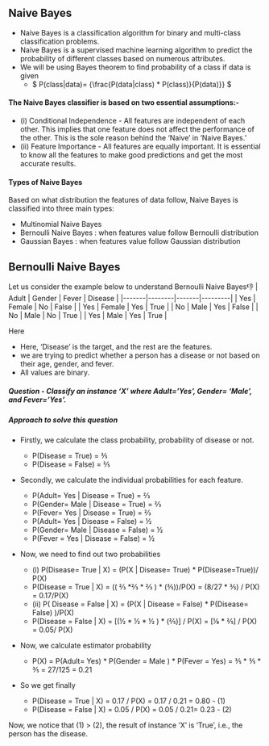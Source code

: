 ## Naive Bayes
- Naive Bayes is a classification algorithm for binary and multi-class classification problems.
- Naive Bayes is a supervised machine learning algorithm to predict the probability of different classes based on numerous attributes.
- We will be using Bayes theorem to find probability of a class if data is given
  -  $  P(class|data)= {\frac{P(data|class) * P(class)}{P(data)}} $
 #### The Naive Bayes classifier is based on two essential assumptions:-
 - (i) Conditional Independence - All features are independent of each other. This implies that one feature does not affect the performance of the other. This is the sole reason behind the ‘Naive’ in ‘Naive Bayes.’ 
 - (ii) Feature Importance - All features are equally important. It is essential to know all the features to make good predictions and get the most accurate results. 

#### Types of Naive Bayes
Based on what distribution the features of data follow, Naive Bayes is classified into three main types: 
- Multinomial Naive Bayes
- Bernoulli Naive Bayes : when features value follow Bernoulli distribution
- Gaussian Bayes : when features value follow Gaussian distribution

## Bernoulli Naive Bayes
Let us consider the example below to understand Bernoulli  Naive Bayes👎
| Adult | Gender | Fever | Disease |
|-------|--------|-------|---------|
| Yes   | Female | No    | False   |
| Yes   | Female | Yes   | True    |
| No    | Male   | Yes   | False   |
| No    | Male   | No    | True    |
| Yes   | Male   | Yes   | True    |

Here
- Here, ‘Disease’ is the target, and the rest are the features.
- we are trying to predict whether a person has a disease or not based on their age, gender, and fever.
- All values are binary.
##### Question - Classify an instance ‘X’ where Adult=’Yes’, Gender= ‘Male’, and Fever=’Yes’. 
##### Approach to solve this question
- Firstly, we calculate the class probability, probability of disease or not. 
  - P(Disease = True) = ⅗
  - P(Disease = False) = ⅖ 
- Secondly, we calculate the individual probabilities for each feature. 
  - P(Adult= Yes | Disease = True) = ⅔
  - P(Gender= Male | Disease = True) = ⅔
  - P(Fever= Yes | Disease = True) = ⅔
  - P(Adult= Yes | Disease = False) = ½
  - P(Gender= Male | Disease = False) = ½
  - P(Fever = Yes | Disease = False) = ½

- Now, we need to find out two probabilities
  - (i) P(Disease= True | X) = (P(X | Disease= True) * P(Disease=True))/ P(X) 
  - P(Disease = True | X) = (( ⅔ *⅔ * ⅔ ) * (⅗))/P(X) = (8/27 * ⅗) / P(X)  = 0.17/P(X) 
  - (ii) P( Disease = False | X) = (P(X | Disease = False) * P(Disease= False) )/P(X)
  - P(Disease = False | X) = [(½ * ½ * ½ ) * (⅖)] / P(X)  = [⅛ * ⅖] / P(X)  = 0.05/ P(X) 


- Now, we calculate estimator probability
   - P(X) = P(Adult= Yes) * P(Gender = Male ) * P(Fever = Yes) = ⅗ * ⅗ * ⅗ = 27/125 = 0.21

 

- So we get finally
  - P(Disease = True | X) = 0.17 / P(X) = 0.17 / 0.21 = 0.80 - (1)
  - P(Disease = False | X) = 0.05 / P(X) = 0.05 / 0.21= 0.23  - (2)

 

Now, we notice that (1) > (2), the result of instance ‘X’ is ‘True’, i.e., the person has the disease.
